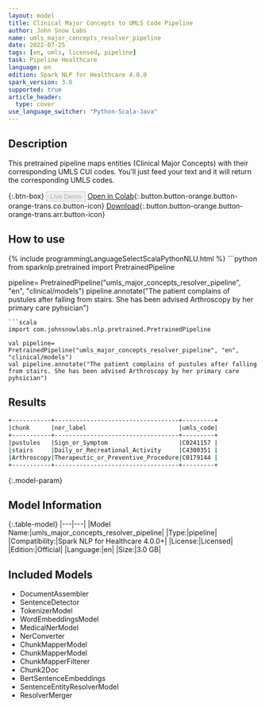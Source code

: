 ```yaml
---
layout: model
title: Clinical Major Concepts to UMLS Code Pipeline
author: John Snow Labs
name: umls_major_concepts_resolver_pipeline
date: 2022-07-25
tags: [en, umls, licensed, pipeline]
task: Pipeline Healthcare
language: en
edition: Spark NLP for Healthcare 4.0.0
spark_version: 3.0
supported: true
article_header:
  type: cover
use_language_switcher: "Python-Scala-Java"
---
```


## Description

This pretrained pipeline maps entities (Clinical Major Concepts) with their corresponding UMLS CUI codes. You’ll just feed your text and it will return the corresponding UMLS codes.

{:.btn-box}
<button class="button button-orange" disabled>Live Demo</button>
[Open in Colab](https://colab.research.google.com/github/JohnSnowLabs/spark-nlp-workshop/blob/master/tutorials/Certification_Trainings/Healthcare/26.Chunk_Mapping.ipynb){:.button.button-orange.button-orange-trans.co.button-icon}
[Download](https://s3.amazonaws.com/auxdata.johnsnowlabs.com/clinical/models/umls_major_concepts_resolver_pipeline_en_4.0.0_3.0_1658736979238.zip){:.button.button-orange.button-orange-trans.arr.button-icon}

## How to use



<div class="tabs-box" markdown="1">
{% include programmingLanguageSelectScalaPythonNLU.html %}
```python
from sparknlp.pretrained import PretrainedPipeline

pipeline= PretrainedPipeline("umls_major_concepts_resolver_pipeline", "en", "clinical/models")
pipeline.annotate("The patient complains of pustules after falling from stairs. She has been advised Arthroscopy by her primary care pyhsician")
```
```scala
import com.johnsnowlabs.nlp.pretrained.PretrainedPipeline

val pipeline= PretrainedPipeline("umls_major_concepts_resolver_pipeline", "en", "clinical/models")
val pipeline.annotate("The patient complains of pustules after falling from stairs. She has been advised Arthroscopy by her primary care pyhsician")
```
</div>

## Results

```bash
+-----------+-----------------------------------+---------+
|chunk      |ner_label                          |umls_code|
+-----------+-----------------------------------+---------+
|pustules   |Sign_or_Symptom                    |C0241157 |
|stairs     |Daily_or_Recreational_Activity     |C4300351 |
|Arthroscopy|Therapeutic_or_Preventive_Procedure|C0179144 |
+-----------+-----------------------------------+---------+
```

{:.model-param}
## Model Information

{:.table-model}
|---|---|
|Model Name:|umls_major_concepts_resolver_pipeline|
|Type:|pipeline|
|Compatibility:|Spark NLP for Healthcare 4.0.0+|
|License:|Licensed|
|Edition:|Official|
|Language:|en|
|Size:|3.0 GB|

## Included Models

- DocumentAssembler
- SentenceDetector
- TokenizerModel
- WordEmbeddingsModel
- MedicalNerModel
- NerConverter
- ChunkMapperModel
- ChunkMapperModel
- ChunkMapperFilterer
- Chunk2Doc
- BertSentenceEmbeddings
- SentenceEntityResolverModel
- ResolverMerger
